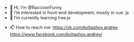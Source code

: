 - 👋 Hi, I’m @RaccoonFunny
- 👀 I’m interested in front-end development, mostly in vue .js 
- 🌱 I’m currently learning tree.js
<!---
- 💞️ I’m looking to collaborate on ...
--->
- 📫 How to reach me:
    https://vk.com/koltashov.andrey
    https://www.facebook.com/koltashov.andrey/
<!---
RaccoonFunny/RaccoonFunny is a ✨ special ✨ repository because its `README.md` (this file) appears on your GitHub profile.
You can click the Preview link to take a look at your changes.
--->
